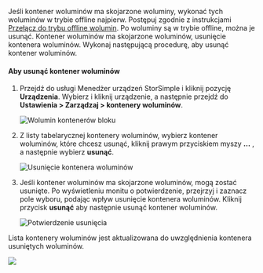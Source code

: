 <!--author=alkohli last changed: 01/23/18-->

Jeśli kontener woluminów ma skojarzone woluminy, wykonać tych woluminów w trybie offline najpierw. Postępuj zgodnie z instrukcjami [Przełącz do trybu offline wolumin](../articles/storsimple/storsimple-8000-manage-volumes-u2.md#take-a-volume-offline). Po woluminy są w trybie offline, można je usunąć. Kontener woluminów ma skojarzone woluminów, usunięcie kontenera woluminów. Wykonaj następującą procedurę, aby usunąć kontener woluminów.

#### <a name="to-delete-a-volume-container"></a>Aby usunąć kontener woluminów
1. Przejdź do usługi Menedżer urządzeń StorSimple i kliknij pozycję **Urządzenia**. Wybierz i kliknij urządzenie, a następnie przejdź do **Ustawienia > Zarządzaj > kontenery woluminów**.

    ![Wolumin kontenerów bloku](./media/storsimple-8000-create-volume-container/createvolumecontainer2.png)

2. Z listy tabelarycznej kontenery woluminów, wybierz kontener woluminów, które chcesz usunąć, kliknij prawym przyciskiem myszy **...**  , a następnie wybierz **usunąć**.

    ![Usunięcie kontenera woluminów](./media/storsimple-8000-delete-volume-container/deletevolumecontainer1.png)

3. Jeśli kontener woluminów ma skojarzone woluminów, mogą zostać usunięte. Po wyświetleniu monitu o potwierdzenie, przejrzyj i zaznacz pole wyboru, podając wpływ usunięcie kontenera woluminów. Kliknij przycisk **usunąć** aby następnie usunąć kontener woluminów.

    ![Potwierdzenie usunięcia](./media/storsimple-8000-delete-volume-container/deletevolumecontainer2.png)

Lista kontenery woluminów jest aktualizowana do uwzględnienia kontenera usuniętych woluminów.

![](./media/storsimple-8000-delete-volume-container/deletevolumecontainer5.png)


